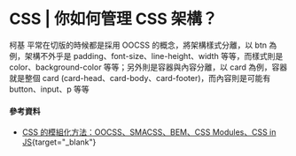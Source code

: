 # CSS | 你如何管理 CSS 架構？
柯基
平常在切版的時候都是採用 OOCSS 的概念，將架構樣式分離，以 btn 為例，架構不外乎是 padding、font-size、line-height、width 等等，而樣式則是 color、background-color 等等；另外則是容器與內容分離，以 card 為例，容器就是整個 card (card-head、card-body、card-footer)，而內容則是可能有 button、input、p 等等

#### 參考資料
* [CSS 的模組化方法：OOCSS、SMACSS、BEM、CSS Modules、CSS in JS](https://www.cythilya.tw/2018/06/05/css-methodologies/){target="_blank"}
